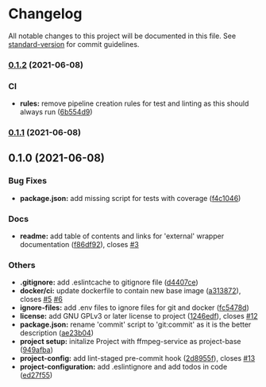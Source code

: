 # Changelog

All notable changes to this project will be documented in this file. See [standard-version](https://github.com/conventional-changelog/standard-version) for commit guidelines.

### [0.1.2](https://gitlab.internal.team-parallax.com/belwue/conversion-service/compare/v0.1.1...v0.1.2) (2021-06-08)


### CI

* **rules:** remove pipeline creation rules for test and linting as this should always run ([6b554d9](https://gitlab.internal.team-parallax.com/belwue/conversion-service/commit/6b554d93e89ad6d723766aa8dbc82f099994b537))

### [0.1.1](https://gitlab.internal.team-parallax.com/belwue/conversion-service/compare/v0.1.0...v0.1.1) (2021-06-08)

## 0.1.0 (2021-06-08)


### Bug Fixes

* **package.json:** add missing script for tests with coverage ([f4c1046](https://gitlab.internal.team-parallax.com/belwue/conversion-service/commit/f4c1046a6ea827f86fe9676e513df250a99b81b1))


### Docs

* **readme:** add table of contents and links for 'external' wrapper documentation ([f86df92](https://gitlab.internal.team-parallax.com/belwue/conversion-service/commit/f86df924e4d0ab80f3814f16f5b0f7857e8488e5)), closes [#3](https://gitlab.internal.team-parallax.com/belwue/conversion-service/issues/3)


### Others

* **.gitignore:** add .eslintcache to gitignore file ([d4407ce](https://gitlab.internal.team-parallax.com/belwue/conversion-service/commit/d4407ce464de395cde4c4217f52b61ac7e403b94))
* **docker/ci:** update dockerfile to contain new base image ([a313872](https://gitlab.internal.team-parallax.com/belwue/conversion-service/commit/a3138728f5cf9857415e23dd8af9fbd000713e28)), closes [#5](https://gitlab.internal.team-parallax.com/belwue/conversion-service/issues/5) [#6](https://gitlab.internal.team-parallax.com/belwue/conversion-service/issues/6)
* **ignore-files:** add .env files to ignore files for git and docker ([fc5478d](https://gitlab.internal.team-parallax.com/belwue/conversion-service/commit/fc5478d4e7e80de687c7b3cc17b87f4ab5b44ead))
* **license:** add GNU GPLv3 or later license to project ([1246edf](https://gitlab.internal.team-parallax.com/belwue/conversion-service/commit/1246edf6f43e60a6d9cb5191a2c7c8688de1a04f)), closes [#12](https://gitlab.internal.team-parallax.com/belwue/conversion-service/issues/12)
* **package.json:** rename 'commit' script to 'git:commit' as it is the better description ([ae23b04](https://gitlab.internal.team-parallax.com/belwue/conversion-service/commit/ae23b04a12434a9feb0c1ec25001f70545a73015))
* **project setup:** initalize Project with ffmpeg-service as project-base ([949afba](https://gitlab.internal.team-parallax.com/belwue/conversion-service/commit/949afbadd2f66593234d884690e105a6b210034e))
* **project-config:** add lint-staged pre-commit hook ([2d8955f](https://gitlab.internal.team-parallax.com/belwue/conversion-service/commit/2d8955fe633fc180ec9d44ae6386f8eb33bd7002)), closes [#13](https://gitlab.internal.team-parallax.com/belwue/conversion-service/issues/13)
* **project-configuration:** add .eslintignore and add todos in code ([ed27f55](https://gitlab.internal.team-parallax.com/belwue/conversion-service/commit/ed27f55935f45802caeff76b615bbd75f6c50dc1))
